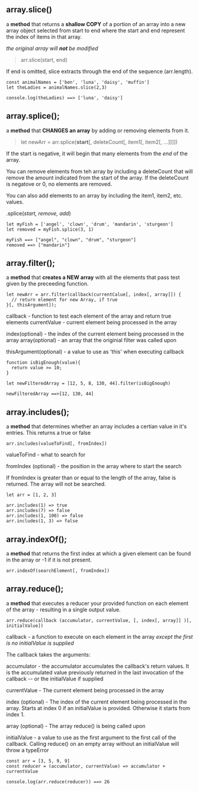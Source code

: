 ## array.slice()

a **method** that returns a **shallow COPY** of a portion of an array into a new array object selected from start to end where the start and end represent the index of items in that array.

_the original array will **not** be modified_

> arr.slice(start, end)

If end is omitted, slice extracts through the end of the sequence (arr.length).

```
const animalNames = ['ben', 'luna', 'daisy', 'muffin']
let theLadies = animalNames.slice(2,3)

console.log(theLadies) ==> ['luna', 'daisy']
```

## array.splice();

a **method** that **CHANGES an array** by adding or removing elements from it.  

> let newArr = arr.splice(**start**[, deleteCount[, item1[, item2[, ...]]]])

If the start is negative, it will begin that many elements from the _end_ of the array.

You can remove elements from teh array by including a deleteCount that will remove the amount indicated from the start of the array. If the deleteCount is negatove or 0, no elements are removed.

You can also add elements to an array by including the item1, item2, etc. values. 

.splice(_start, remove, add_)

```
let myFish = ['angel', 'clown', 'drum', 'mandarin', 'sturgeon']
let removed = myFish.splice(3, 1)

myFish ==> ["angel", "clown", "drum", "sturgeon"]
removed ==> ["mandarin"]

```

## array.filter();

a **method** that **creates a NEW array** with all the elements that pass test given by the preceeding function.  

```
let newArr = arr.filter(callback(currentCalue[, index[, array]]) { 
  // return element for new Array, if true
}[, thisArgument]);
```

callback - function to test each element of the array and return true elements
currentValue - current element being processed in the array 

index(optional) - the index of the current element being processed in the array 
array(optional) - an array that the originial filter was called upon 

thisArgument(optional) - a value to use as 'this' when executing callback


```
function isBigEnough(value){
  return value >= 10;
}

let newFilteredArray = [12, 5, 8, 130, 44].filter(isBigEnough)

newFilteredArray ==>[12, 130, 44]
```

## array.includes();

a **method** that determines whether an array includes a certian value in it's entries. This returns a true or false 

```
arr.includes(valueToFind[, fromIndex])

```

valueToFind - what to search for

fromIndex (optional) - the position in the array where to start the search

If fromIndex is greater than or equal to the length of the array, false is returned. The array will not be searched.

```
let arr = [1, 2, 3]

arr.includes(1) => true
arr.includes(7) => false
arr.includes(1, 100) => false
arr.includes(1, 3) => false
```

## array.indexOf();

a **method** that returns the first index at which a given element can be found in the array or -1 if it is not present.

```
arr.indexOf(searchElement[, fromIndex])

```

## array.reduce();

a **method** that executes a reducer your provided function on each element of the array - resulting in a single output value.

```
arr.reduce(callback (accumulator, currentValue, [, index[, array]] )[, initialValue])

```

callback - a function to execute on each element in the array *except the first is no initialValue is supplied*

The callback takes the arguments: 

accumulator - the accumulator accumulates the callback's return values. It is the accumulated value previously returned in the last invocation of the callback -- or the initialValue if supplied

currentValue - The current element being processed in the array

index (optional) - The index of the current element being processed in the array. Starts at index 0 if an initialValue is provided. Otherwise it starts from index 1.

array (optional) - The array reduce() is being called upon 

initialValue - a value to use as the first argument to the first call of the callback. Calling reduce() on an empty array without an initialValue will throw a typeError

```
const arr = [3, 5, 9, 9]
const reducer = (accumulator, currentValue) => accumulator + currentValue

console.log(arr.reduce(reducer)) ==> 26
```



